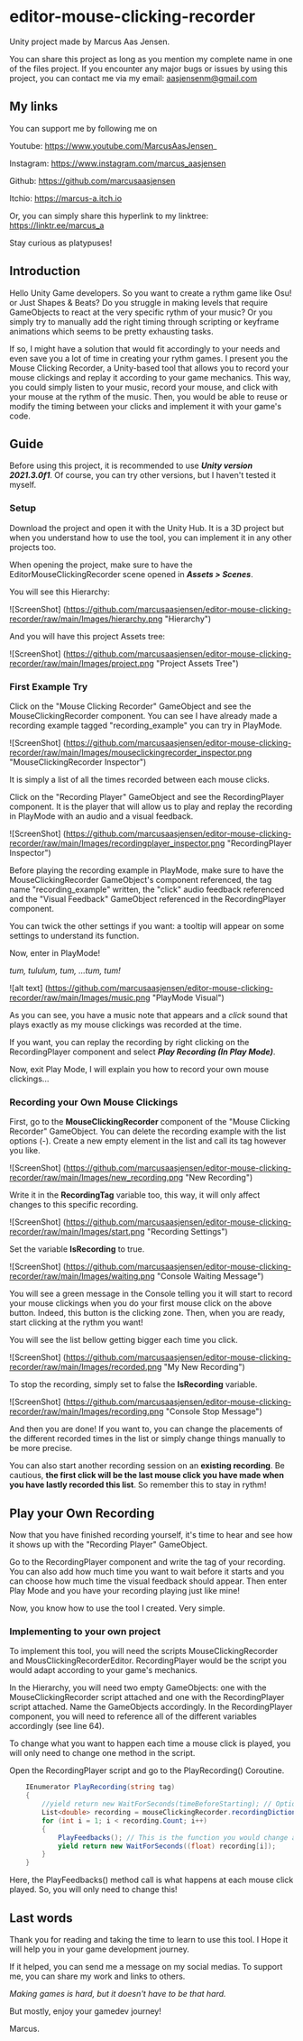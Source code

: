 # editor-mouse-clicking-recorder

Unity project made by Marcus Aas Jensen.

You can share this project as long as you mention my complete name in one of the files project.
If you encounter any major bugs or issues by using this project, you can contact me via my email: aasjensenm@gmail.com

## My links
You can support me by following me on

Youtube: https://www.youtube.com/MarcusAasJensen_

Instagram: https://www.instagram.com/marcus_aasjensen

Github: https://github.com/marcusaasjensen

Itchio: https://marcus-a.itch.io

Or, you can simply share this hyperlink to my linktree:
https://linktr.ee/marcus_a

Stay curious as platypuses!

## Introduction
Hello Unity Game developers. 
So you want to create a rythm game like Osu! or Just Shapes & Beats? Do you struggle in making levels that require GameObjects to react at the very specific rythm of your music? 
Or you simply try to manually add the right timing through scripting or keyframe animations which seems to be pretty exhausting tasks.

If so, I might have a solution that would fit accordingly to your needs and even save you a lot of time in creating your rythm games.
I present you the Mouse Clicking Recorder, a Unity-based tool that allows you to record your mouse clickings and replay it according to your game mechanics.
This way, you could simply listen to your music, record your mouse, and click with your mouse at the rythm of the music.
Then, you would be able to reuse or modify the timing between your clicks and implement it with your game's code.

## Guide
Before using this project, it is recommended to use **_Unity version 2021.3.0f1_**. Of course, you can try other versions, but I haven't tested it myself.

### Setup
Download the project and open it with the Unity Hub. It is a 3D project but when you understand how to use the tool, you can implement it in any other projects too.

When opening the project, make sure to have the EditorMouseClickingRecorder scene opened in **_Assets > Scenes_**.

You will see this Hierarchy:

![ScreenShot] (https://github.com/marcusaasjensen/editor-mouse-clicking-recorder/raw/main/Images/hierarchy.png "Hierarchy")

And you will have this project Assets tree:

![ScreenShot] (https://github.com/marcusaasjensen/editor-mouse-clicking-recorder/raw/main/Images/project.png "Project Assets Tree")


### First Example Try
Click on the "Mouse Clicking Recorder" GameObject and see the MouseClickingRecorder component.
You can see I have already made a recording example tagged "recording_example" you can try in PlayMode.

![ScreenShot] (https://github.com/marcusaasjensen/editor-mouse-clicking-recorder/raw/main/Images/mouseclickingrecorder_inspector.png "MouseClickingRecorder Inspector")

It is simply a list of all the times recorded between each mouse clicks.

Click on the "Recording Player" GameObject and see the RecordingPlayer component.
It is the player that will allow us to play and replay the recording in PlayMode with an audio and a visual feedback.

![ScreenShot] (https://github.com/marcusaasjensen/editor-mouse-clicking-recorder/raw/main/Images/recordingplayer_inspector.png "RecordingPlayer Inspector")

Before playing the recording example in PlayMode, make sure to have 
the MouseClickingRecorder GameObject's component referenced, 
the tag name "recording_example" written, 
the "click" audio feedback referenced
and the "Visual Feedback" GameObject referenced in the RecordingPlayer component. 

You can twick the other settings if you want: a tooltip will appear on some settings to understand its function.

Now, enter in PlayMode!

*tum, tululum, tum, ...tum, tum!*

![alt text] (https://github.com/marcusaasjensen/editor-mouse-clicking-recorder/raw/main/Images/music.png "PlayMode Visual")

As you can see, you have a music note that appears and a *click* sound that plays exactly as my mouse clickings was recorded at the time.

If you want, you can replay the recording by right clicking on the RecordingPlayer component and select **_Play Recording (In Play Mode)_**.

Now, exit Play Mode, I will explain you how to record your own mouse clickings...

### Recording your Own Mouse Clickings
First, go to the **MouseClickingRecorder** component of the "Mouse Clicking Recorder" GameObject. You can delete the recording example with the list options (-).
Create a new empty element in the list and call its tag however you like.

![ScreenShot] (https://github.com/marcusaasjensen/editor-mouse-clicking-recorder/raw/main/Images/new_recording.png "New Recording")

Write it in the **RecordingTag** variable too, this way, it will only affect changes to this specific recording.

![ScreenShot] (https://github.com/marcusaasjensen/editor-mouse-clicking-recorder/raw/main/Images/start.png "Recording Settings")

Set the variable **IsRecording** to true.

![ScreenShot] (https://github.com/marcusaasjensen/editor-mouse-clicking-recorder/raw/main/Images/waiting.png "Console Waiting Message")

You will see a green message in the Console telling you it will start to record your mouse clickings when you do your first mouse click on the above button.
Indeed, this button is the clicking zone. Then, when you are ready, start clicking at the rythm you want!

You will see the list bellow getting bigger each time you click.

![ScreenShot] (https://github.com/marcusaasjensen/editor-mouse-clicking-recorder/raw/main/Images/recorded.png "My New Recording")

To stop the recording, simply set to false the **IsRecording** variable.

![ScreenShot] (https://github.com/marcusaasjensen/editor-mouse-clicking-recorder/raw/main/Images/recording.png "Console Stop Message")

And then you are done!
If you want to, you can change the placements of the different recorded times in the list or simply change things manually to be more precise. 

You can also start another recording session on an **existing recording**. 
Be cautious, **the first click will be the last mouse click you have made when you have lastly recorded this list**. 
So remember this to stay in rythm!

## Play your Own Recording
Now that you have finished recording yourself, it's time to hear and see how it shows up with the "Recording Player" GameObject. 

Go to the RecordingPlayer component and write the tag of your recording. 
You can also add how much time you want to wait before it starts and you can choose how much time the visual feedback should appear.
Then enter Play Mode and you have your recording playing just like mine!

Now, you know how to use the tool I created. Very simple.

### Implementing to your own project
To implement this tool, you will need the scripts MouseClickingRecorder and MousClickingRecorderEditor. 
RecordingPlayer would be the script you would adapt according to your game's mechanics.

In the Hierarchy, you will need two empty GameObjects: one with the MouseClickingRecorder script attached and one with the RecordingPlayer script attached.
Name the GameObjects accordingly.
In the RecordingPlayer component, you will need to reference all of the different variables accordingly (see line 64).

To change what you want to happen each time a mouse click is played, you will only need to change one method in the script.

Open the RecordingPlayer script and go to the PlayRecording() Coroutine.

```cs
    IEnumerator PlayRecording(string tag)
    {
        //yield return new WaitForSeconds(timeBeforeStarting); // Optional
        List<double> recording = mouseClickingRecorder.recordingDictionary[tag];
        for (int i = 1; i < recording.Count; i++)
        {
            PlayFeedbacks(); // This is the function you would change according to your needs.
            yield return new WaitForSeconds((float) recording[i]);
        }
    }
```
Here, the PlayFeedbacks() method call is what happens at each mouse click played. So, you will only need to change this!

## Last words

Thank you for reading and taking the time to learn to use this tool. I Hope it will help you in your game development journey. 

If it helped, you can send me a message on my social medias. To support me, you can share my work and links to others.

*Making games is hard, but it doesn't have to be that hard.*

But mostly, enjoy your gamedev journey!

Marcus.


